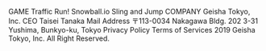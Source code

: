 GAME
Traffic Run!
Snowball.io
Sling and Jump
COMPANY
Geisha Tokyo, Inc.
CEO
Taisei Tanaka
Mail
Address
〒113-0034
Nakagawa Bldg. 202
3-31 Yushima, Bunkyo-ku, Tokyo
Privacy Policy Terms of Services
2019 Geisha Tokyo, Inc. All Right Reserved.
